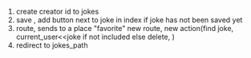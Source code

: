 1. create creator id to jokes
2. save , add button next to joke in index if joke has not been saved yet
3. route, sends to a place "favorite"  new route, new action(find joke, current_user<<joke if not included else delete, )
4. redirect to jokes_path